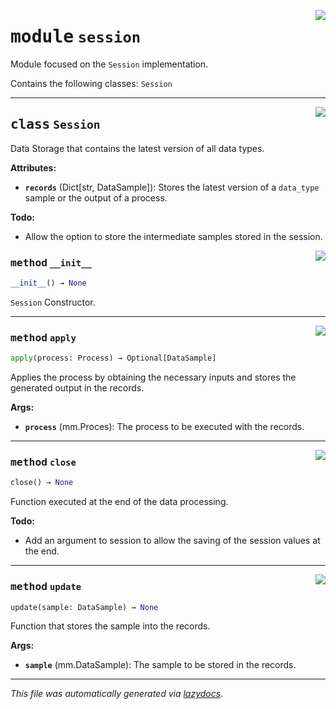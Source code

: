 <!-- markdownlint-disable -->

<a href="https://github.com/edavalosanaya/PyMMDT/blob/main/mm/session.py#L0"><img align="right" style="float:right;" src="https://img.shields.io/badge/-source-cccccc?style=flat-square"></a>

# <kbd>module</kbd> `session`
Module focused on the ``Session`` implementation. 

Contains the following classes:  ``Session`` 



---

<a href="https://github.com/edavalosanaya/PyMMDT/blob/main/mm/session.py#L17"><img align="right" style="float:right;" src="https://img.shields.io/badge/-source-cccccc?style=flat-square"></a>

## <kbd>class</kbd> `Session`
Data Storage that contains the latest version of all data types. 



**Attributes:**
 
 - <b>`records`</b> (Dict[str, DataSample]):  Stores the latest version of a ``data_type`` sample or the output of a process. 



**Todo:**
 * Allow the option to store the intermediate samples stored in the session. 

<a href="https://github.com/edavalosanaya/PyMMDT/blob/main/mm/session.py#L30"><img align="right" style="float:right;" src="https://img.shields.io/badge/-source-cccccc?style=flat-square"></a>

### <kbd>method</kbd> `__init__`

```python
__init__() → None
```

``Session`` Constructor. 




---

<a href="https://github.com/edavalosanaya/PyMMDT/blob/main/mm/session.py#L45"><img align="right" style="float:right;" src="https://img.shields.io/badge/-source-cccccc?style=flat-square"></a>

### <kbd>method</kbd> `apply`

```python
apply(process: Process) → Optional[DataSample]
```

Applies the process by obtaining the necessary inputs and stores the generated output in the records. 



**Args:**
 
 - <b>`process`</b> (mm.Proces):  The process to be executed with the records. 

---

<a href="https://github.com/edavalosanaya/PyMMDT/blob/main/mm/session.py#L75"><img align="right" style="float:right;" src="https://img.shields.io/badge/-source-cccccc?style=flat-square"></a>

### <kbd>method</kbd> `close`

```python
close() → None
```

Function executed at the end of the data processing. 



**Todo:**
  * Add an argument to session to allow the saving of the session  values at the end. 

---

<a href="https://github.com/edavalosanaya/PyMMDT/blob/main/mm/session.py#L35"><img align="right" style="float:right;" src="https://img.shields.io/badge/-source-cccccc?style=flat-square"></a>

### <kbd>method</kbd> `update`

```python
update(sample: DataSample) → None
```

Function that stores the sample into the records. 



**Args:**
 
 - <b>`sample`</b> (mm.DataSample):  The sample to be stored in the records. 




---

_This file was automatically generated via [lazydocs](https://github.com/ml-tooling/lazydocs)._

